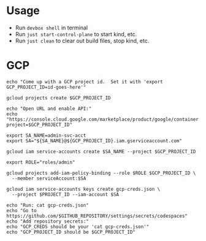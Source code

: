 # Usage
* Run `devbox shell` in terminal
* Run `just start-control-plane` to start kind, etc.
* Run `just clean` to clear out build files, stop kind, etc.

# GCP
```shell
echo "Come up with a GCP project id.  Set it with 'export GCP_PROJECT_ID=id-goes-here'"

gcloud projects create $GCP_PROJECT_ID

echo "Open URL and enable API:"
echo "https://console.cloud.google.com/marketplace/product/google/container.googleapis.com?project=$GCP_PROJECT_ID"

export SA_NAME=admin-svc-acct
export SA="${SA_NAME}@${GCP_PROJECT_ID}.iam.gserviceaccount.com"

gcloud iam service-accounts create $SA_NAME --project $GCP_PROJECT_ID

export ROLE="roles/admin"

gcloud projects add-iam-policy-binding --role $ROLE $GCP_PROJECT_ID \
  --member serviceAccount:$SA

gcloud iam service-accounts keys create gcp-creds.json \
  --project $PROJECT_ID --iam-account $SA

echo "Run: cat gcp-creds.json"
echo "Go to https://github.com/$GITHUB_REPOSITORY/settings/secrets/codespaces"
echo "Add repository secrets:"
echo "GCP_CREDS should be your 'cat gcp-creds.json'"
echo "GCP_PROJECT_ID should be $GCP_PROJECT_ID"

```